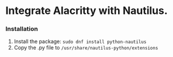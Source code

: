 # Integrate Alacritty with Nautilus.

### Installation
1. Install the package: `sudo dnf install python-nautilus`  
2. Copy the .py file to `/usr/share/nautilus-python/extensions`
